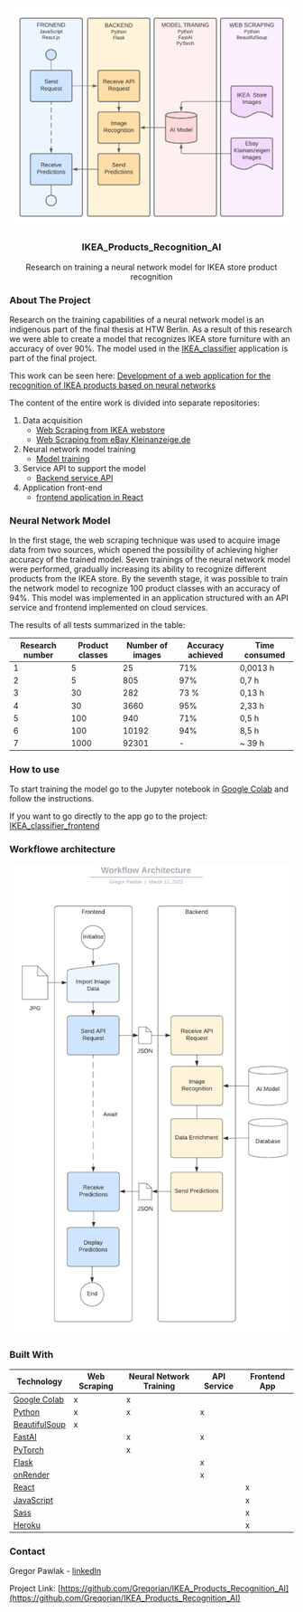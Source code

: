 
<!-- PROJECT LOGO -->
<br />
<p align="center">
<img src="project_parts3.png" width="600"> 
  <h3 align="center">IKEA_Products_Recognition_AI</h3>

  <p align="center">
   Research on training a neural network model for IKEA store product recognition
  </p>
</p>


<!-- ABOUT THE PROJECT -->
### About The Project

Research on the training capabilities of a neural network model is an indigenous part of the final thesis at HTW Berlin. As a result of this research we were able to create a model that recognizes IKEA store furniture with an accuracy of over 90%. 
The model used in the [IKEA_classifier](https://ikea-classifier.herokuapp.com/) application is part of the final project.

This work can be seen here: [Development of a web application for the recognition 
of IKEA products based on neural networks](https://docs.google.com/document/d/1APf5llBDAKWvc0GtJMNoXp0jBHCsVX-7/edit?usp=sharing&ouid=111051527142046808483&rtpof=true&sd=true)

The content of the entire work is divided into separate repositories:
1. Data acquisition
    - [Web Scraping from IKEA webstore](https://github.com/Greqorian/IKEAcom_Image_Scraper)
    - [Web Scraping from eBay Kleinanzeige.de](https://github.com/Greqorian/Ebay_Kleinanzeige_Image_Scraper)
3. Neural network model training
    - [Model training](https://github.com/Greqorian/IKEA_Products_Recognition_AI)
5. Service API to support the model
    - [Backend service API](https://github.com/Greqorian/IKEA_classifier)
7. Application front-end 
    - [frontend application in React](https://github.com/Greqorian/IKEA_classifier_frontend) 


### Neural Network Model

In the first stage, the web scraping technique was used to acquire image data from two sources, which opened the possibility of achieving higher accuracy of the trained model. Seven trainings of the neural network model were performed, gradually increasing its ability to recognize different products from the IKEA store. By the seventh stage, it was possible to train the network model to recognize 100 product classes with an accuracy of 94%. This model was implemented in an application structured with an API service and frontend implemented on cloud services. 

The results of all tests summarized in the table:

| Research number | Product classes | Number of images | Accuracy achieved | Time consumed |
|-----------------|-----------------|------------------|-------------------|---------------|
| 1               | 5               | 25               | 71%               | 0,0013 h      |
| 2               | 5               | 805              | 97%               | 0,7 h         |
| 3               | 30              | 282              | 73 %              | 0,13 h        |
| 4               | 30              | 3660             | 95%               | 2,33 h        |
| 5               | 100             | 940              | 71%               | 0,5 h         |
| 6               | 100             | 10192            | 94%               | 8,5 h         |
| 7               | 1000            | 92301            | -                 | ~ 39 h        |



### How to use

To start training the model go to the Jupyter notebook in [Google Colab](https://colab.research.google.com/drive/1jhhUAAyvhcrYKz5Nrt9Mt_iQ_qY-LK1s?usp=sharing) and follow the instructions.

If you want to go directly to the app go to the project: [IKEA_classifier_frontend](https://github.com/Greqorian/IKEA_classifier_frontend)

### Workflowe architecture

<img src="workflow_architecture.png" width="600"> 

### Built With

| Technology                                                               | Web Scraping | Neural Network Training | API Service | Frontend App |
|--------------------------------------------------------------------------|--------------|-------------------------|-------------|--------------|
| [Google Colab](https://colab.research.google.com/)                       | x            | x                       |             |              |
| [Python](https://www.python.org/)                                        | x            | x                       | x           |              |
| [BeautifulSoup](https://www.crummy.com/software/BeautifulSoup/bs4/doc/#) | x            |                         |             |              |
| [FastAI](https://www.fast.ai/)                                           |              | x                       | x           |              |
| [PyTorch](https://pytorch.org/)                                          |              | x                       |             |              |
| [Flask](https://flask.palletsprojects.com/en/2.0.x/)                     |              |                         | x           |              |
| [onRender](https://render.com/)                                          |              |                         | x           |              |
| [React](https://reactjs.org/)                                            |              |                         |             | x            |
| [JavaScript](https://www.javascript.com/)                                |              |                         |             | x            |
| [Sass](https://sass-lang.com/)                                           |              |                         |             | x            |
| [Heroku](https://www.heroku.com)                                         |              |                         |             | x            |

<!-- CONTACT -->
### Contact

Gregor Pawlak - [linkedIn](https://www.linkedin.com/in/grzegorz-pawlak/) 

Project Link: [https://github.com/Greqorian/IKEA_Products_Recognition_AI](https://github.com/Greqorian/IKEA_Products_Recognition_AI)
